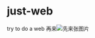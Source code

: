 # just-web
try to do a web
再来![先来张图片](http://ww1.sinaimg.cn/large/0060lm7Tly1fkxrdd33aqj30tn0gokey.jpg)
